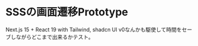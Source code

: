 # SSSの画面遷移Prototype
Next.js 15 + React 19 with Tailwind, shadcn UI
v0なんかも駆使して時間をセーブしながらどこまで出来るかテスト。
